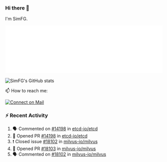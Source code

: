 ### Hi there 👋

I'm SimFG.

![Metrics](/metrics.plugin.followup.user.svg)

![SimFG's GitHub stats](https://github-readme-stats.vercel.app/api?username=SimFG&show_icons=true&theme=radical&count_private=true)

📫 How to reach me:

[![Connect on Mail](https://img.shields.io/badge/Ask%20me-anything-1abc9c.svg)](mailto:1142838399@qq.com)

### :zap: Recent Activity

<!--START_SECTION:activity-->
1. 🗣 Commented on [#14198](https://github.com/etcd-io/etcd/issues/14198) in [etcd-io/etcd](https://github.com/etcd-io/etcd)
2. 💪 Opened PR [#14198](https://github.com/etcd-io/etcd/pull/14198) in [etcd-io/etcd](https://github.com/etcd-io/etcd)
3. ❗️ Closed issue [#18102](https://github.com/milvus-io/milvus/issues/18102) in [milvus-io/milvus](https://github.com/milvus-io/milvus)
4. 💪 Opened PR [#18103](https://github.com/milvus-io/milvus/pull/18103) in [milvus-io/milvus](https://github.com/milvus-io/milvus)
5. 🗣 Commented on [#18102](https://github.com/milvus-io/milvus/issues/18102) in [milvus-io/milvus](https://github.com/milvus-io/milvus)
<!--END_SECTION:activity-->

